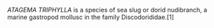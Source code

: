_ATAGEMA TRIPHYLLA_ is a species of sea slug or dorid nudibranch, a marine gastropod mollusc in the family Discodorididae.[1]
